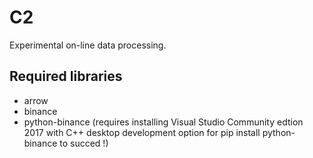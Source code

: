 # C2

Experimental on-line data processing.

## Required libraries
* arrow
* binance
* python-binance (requires installing Visual Studio Community
edtion 2017 with C++ desktop development option for
pip install python-binance to succed !)